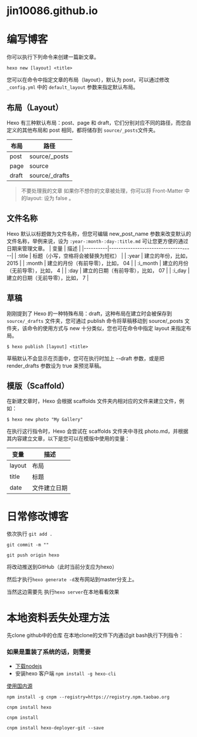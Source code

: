 # jin10086.github.io

# 编写博客

你可以执行下列命令来创建一篇新文章。

`hexo new [layout] <title>`

您可以在命令中指定文章的布局（layout），默认为 post，可以通过修改 `_config.yml` 中的 `default_layout` 参数来指定默认布局。

## 布局（Layout）
Hexo 有三种默认布局：post、page 和 draft，它们分别对应不同的路径，而您自定义的其他布局和 post 相同，都将储存到 `source/_posts`文件夹。

| 布局  | 路径           |
|-------|----------------|
| post  | source/_posts  |
| page  | source         |
| draft | source/_drafts |

> 不要处理我的文章
如果你不想你的文章被处理，你可以将 Front-Matter 中的layout: 设为 false 。

## 文件名称
Hexo 默认以标题做为文件名称，但您可编辑 new_post_name 参数来改变默认的文件名称，举例来说，设为 `:year-:month-:day-:title.md` 可让您更方便的通过日期来管理文章。
| 变量     | 描述                               |
|----------|------------------------------------|
| :title   | 标题（小写，空格将会被替换为短杠） |
| :year    | 建立的年份，比如， 2015            |
| :month   | 建立的月份（有前导零），比如， 04  |
| :i_month | 建立的月份（无前导零），比如， 4   |
| :day     | 建立的日期（有前导零），比如， 07  |
| :i_day   | 建立的日期（无前导零），比如， 7   |

## 草稿
刚刚提到了 Hexo 的一种特殊布局：draft，这种布局在建立时会被保存到 `source/_drafts` 文件夹，您可通过 publish 命令将草稿移动到 source/_posts 文件夹，该命令的使用方式与 new 十分类似，您也可在命令中指定 layout 来指定布局。

`$ hexo publish [layout] <title>`

草稿默认不会显示在页面中，您可在执行时加上 --draft 参数，或是把 render_drafts 参数设为 true 来预览草稿。

## 模版（Scaffold）
在新建文章时，Hexo 会根据 scaffolds 文件夹内相对应的文件来建立文件，例如：

`$ hexo new photo "My Gallery"`

在执行这行指令时，Hexo 会尝试在 scaffolds 文件夹中寻找 photo.md，并根据其内容建立文章，以下是您可以在模版中使用的变量：


| 变量   | 描述         |
|--------|--------------|
| layout | 布局         |
| title  | 标题         |
| date   | 文件建立日期 |

# 日常修改博客
依次执行 
`git add .` 

`git commit -m "" `

`git push origin hexo`

将改动推送到GitHub（此时当前分支应为hexo）

然后才执行`hexo generate -d`发布网站到master分支上。

当然这边需要先 执行`hexo server`在本地看看效果

# 本地资料丢失处理方法

先clone github中的仓库
在本地clone的文件下内通过git bash执行下列指令：

### 如果是重装了系统的话，则需要

- [下载nodejs](https://nodejs.org/en/)  
- 安装hexo 客户端 `npm install -g hexo-cli
`

[使用国内源](http://npm.taobao.org/ "使用国内源")

`npm install -g cnpm --registry=https://registry.npm.taobao.org`

`cnpm install hexo`

`cnpm install`

`cnpm install hexo-deployer-git --save`
